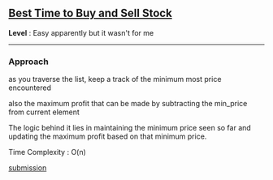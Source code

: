 ## [Best Time to Buy and Sell Stock](https://leetcode.com/problems/best-time-to-buy-and-sell-stock/)

**Level** : Easy apparently but it wasn't for me

---

### **Approach**

as you traverse the list, keep a track of the minimum most price encountered

also the maximum profit that can be made by subtracting the min_price from current element

The logic behind it lies in maintaining the minimum price seen so far and updating the maximum profit based on that minimum price.

Time Complexity : O(n)

[submission](https://leetcode.com/problems/best-time-to-buy-and-sell-stock/submissions/1488021082/)

